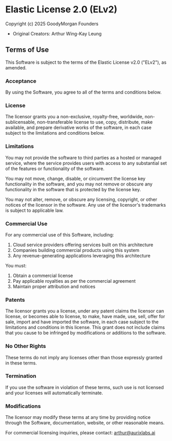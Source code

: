 
# Elastic License 2.0 (ELv2)

Copyright (c) 2025 GoodyMorgan Founders
- Original Creators: Arthur Wing-Kay Leung

## Terms of Use

This Software is subject to the terms of the Elastic License v2.0 ("ELv2"), as amended. 

### Acceptance
By using the Software, you agree to all of the terms and conditions below.

### License
The licensor grants you a non-exclusive, royalty-free, worldwide, non-sublicensable, non-transferable license to use, copy, distribute, make available, and prepare derivative works of the software, in each case subject to the limitations and conditions below.

### Limitations
You may not provide the software to third parties as a hosted or managed service, where the service provides users with access to any substantial set of the features or functionality of the software.

You may not move, change, disable, or circumvent the license key functionality in the software, and you may not remove or obscure any functionality in the software that is protected by the license key.

You may not alter, remove, or obscure any licensing, copyright, or other notices of the licensor in the software. Any use of the licensor's trademarks is subject to applicable law.

### Commercial Use
For any commercial use of this Software, including:
1. Cloud service providers offering services built on this architecture
2. Companies building commercial products using this system
3. Any revenue-generating applications leveraging this architecture

You must:
1. Obtain a commercial license
2. Pay applicable royalties as per the commercial agreement
3. Maintain proper attribution and notices

### Patents
The licensor grants you a license, under any patent claims the licensor can license, or becomes able to license, to make, have made, use, sell, offer for sale, import and have imported the software, in each case subject to the limitations and conditions in this license. This grant does not include claims that you cause to be infringed by modifications or additions to the software.

### No Other Rights
These terms do not imply any licenses other than those expressly granted in these terms.

### Termination
If you use the software in violation of these terms, such use is not licensed and your licenses will automatically terminate.

### Modifications
The licensor may modify these terms at any time by providing notice through the Software, documentation, website, or other reasonable means.

For commercial licensing inquiries, please contact: arthur@aurixlabs.ai

